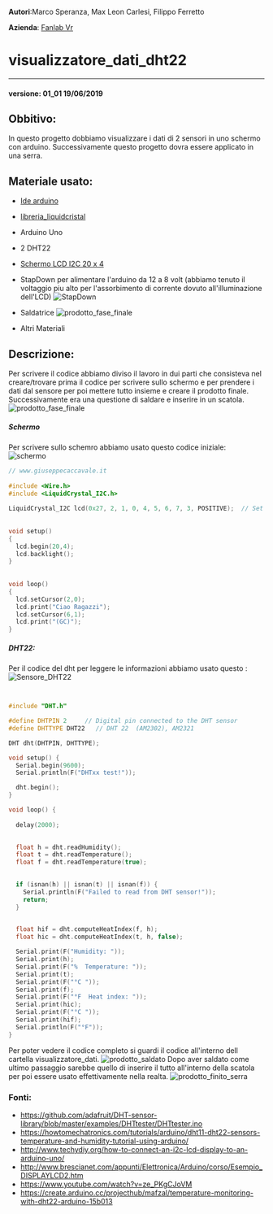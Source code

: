**Autori**:Marco Speranza, Max Leon Carlesi, Filippo Ferretto

**Azienda**: [Fanlab Vr](https://www.veronafablab.it/)

# visualizzatore_dati_dht22
---
#### versione: 01_01  19/06/2019
##  Obbitivo: 
In questo progetto dobbiamo visualizzare i dati di 2 sensori in uno schermo con arduino. Successivamente questo progetto dovra essere applicato in una serra.
##  Materiale usato:
* [Ide arduino](https://www.arduino.cc/en/Main/Software)
* [libreria_liquidcristal](https://bitbucket.org/fmalpartida/new-liquidcrystal/wiki/Home)
* Arduino Uno
* 2 DHT22
* [Schermo LCD I2C 20 x 4](https://www.amazon.it/AZDelivery-HD44780-Interfaccia-Caratteri-Gratuito/dp/B07N8CGM9G/ref=sr_1_1_sspa?keywords=lcd+20x4+i2c&qid=1561016672&s=gateway&sr=8-1-spons&psc=1)

* StapDown per alimentare l'arduino da 12 a 8 volt (abbiamo tenuto il voltaggio piu alto per l'assorbimento di corrente dovuto all'illuminazione dell'LCD)
![StapDown](StapDown.jpeg "Configurazione StapDown")
* Saldatrice
![prodotto_fase_finale](prodotto_fase_finale.jpeg "")
* Altri Materiali
##  Descrizione:
Per scrivere il codice abbiamo diviso il lavoro in dui parti che consisteva nel creare/trovare prima il codice per scrivere sullo schermo e per prendere i dati dal sensore per poi mettere tutto insieme e creare il prodotto finale. Successivamente era una questione di saldare e inserire in un scatola.
![prodotto_fase_finale](prodotto_fase_finale.jpeg "")
#####	Schermo
Per scrivere sullo schemro abbiamo usato questo codice iniziale:
![schermo](schermo.jpeg "prodotto finito")
```cpp
// www.giuseppecaccavale.it
 
#include <Wire.h>
#include <LiquidCrystal_I2C.h>
 
LiquidCrystal_I2C lcd(0x27, 2, 1, 0, 4, 5, 6, 7, 3, POSITIVE);  // Set the LCD I2C address
 
 
void setup() 
{
  lcd.begin(20,4); 
  lcd.backlight();
}
 
 
void loop()
{
  lcd.setCursor(2,0);
  lcd.print("Ciao Ragazzi");
  lcd.setCursor(6,1);
  lcd.print("(GC)");
}
```
##### DHT22:
Per il codice del dht per leggere le informazioni abbiamo usato questo :
![Sensore_DHT22](DHT22-PinOut.png "dht22")
```cpp


#include "DHT.h"

#define DHTPIN 2     // Digital pin connected to the DHT sensor
#define DHTTYPE DHT22   // DHT 22  (AM2302), AM2321

DHT dht(DHTPIN, DHTTYPE);

void setup() {
  Serial.begin(9600);
  Serial.println(F("DHTxx test!"));

  dht.begin();
}

void loop() {
  
  delay(2000);

  
  float h = dht.readHumidity();
  float t = dht.readTemperature();  
  float f = dht.readTemperature(true);

  
  if (isnan(h) || isnan(t) || isnan(f)) {
    Serial.println(F("Failed to read from DHT sensor!"));
    return;
  }

 
  float hif = dht.computeHeatIndex(f, h);  
  float hic = dht.computeHeatIndex(t, h, false);

  Serial.print(F("Humidity: "));
  Serial.print(h);
  Serial.print(F("%  Temperature: "));
  Serial.print(t);
  Serial.print(F("°C "));
  Serial.print(f);
  Serial.print(F("°F  Heat index: "));
  Serial.print(hic);
  Serial.print(F("°C "));
  Serial.print(hif);
  Serial.println(F("°F"));
}
```

Per poter vedere il codice completo si guardi il codice all'interno dell cartella visualizzatore_dati.
![prodotto_saldato](saldatura.jpeg "prodotto in saldatura")
Dopo aver saldato come ultimo passaggio sarebbe quello di inserire il tutto all'interno della scatola per poi essere usato effettivamente nella realta.
![prodotto_finito_serra](prodotto_finito_serra.jpeg "prodotto finito" )

### Fonti:
* https://github.com/adafruit/DHT-sensor-library/blob/master/examples/DHTtester/DHTtester.ino
* https://howtomechatronics.com/tutorials/arduino/dht11-dht22-sensors-temperature-and-humidity-tutorial-using-arduino/
* http://www.techydiy.org/how-to-connect-an-i2c-lcd-display-to-an-arduino-uno/
* http://www.brescianet.com/appunti/Elettronica/Arduino/corso/Esempio_DISPLAYLCD2.htm
* https://www.youtube.com/watch?v=ze_PKgCJoVM
* https://create.arduino.cc/projecthub/mafzal/temperature-monitoring-with-dht22-arduino-15b013
